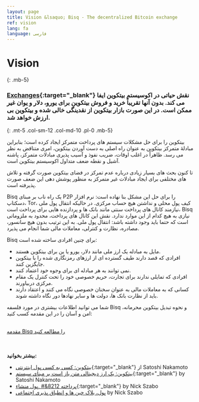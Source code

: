 ```yaml
---
layout: page
title: Vision &lsaquo; Bisq - The decentralized Bitcoin exchange
ref: vision
lang: fa
language: فارسی
---
```

# Vision
{: .mb-5}

### [Exchanges](https://en.wikipedia.org/wiki/Bitcoin_exchange#List_of_Bitcoin_Exchanges){:target="_blank"} نقش حیاتی در اکوسیستم بیتکوین ایفا می کند. بدون آنها تقریباً خرید و فروش بیتکوین برای یورو، دلار و یوان غیر ممکن است. در این صورت بازار بیتکوین از نقدینگی خالی شده و بیتکوین بی ارزش خواهد شد.
{: .mt-5 .col-sm-12 .col-md-10 .pl-0 .mb-5}



<div class="row mb-sm-4 mb-md-0 col-sm-12 col-md-8">

 <p>بیتکوین را برای حل مشکلات سیستم های پرداخت متمرکز ایجاد کرده است؛ بنابراین مبادلۀ متمرکز بیتکوین به عنوان راه اصلی به دست آوردن بیتکوین، امری متناقض به نظر می رسد. ظاهراً در اغلب اوقات، ضریب نفوذ و آسیب پذیری مبادلات متمرکز، پاشنه آشیل و نقطه ضعف متداول اکوسیستم بیتکوین است.</p>

 <p>تا کنون بحث های بسیار زیادی درباره عدم تمرکز در فضای بیتکوین صورت گرفته و تلاش های مختلفی برای ایجاد مبادلات غیر متمرکز به منظور پوشش دهی این ضعف صورت پذیرفته است.</p>

 <p>Bisq یک راه ناب بر مبنای P2P را برای حل این مشکل بنا نهاده است: نرم افزار دسکتاپ، Tor، کیف پول محلی و نداشتن هیچ حساب مرکزی. در حالیکه انتقال پول ملی نیازمند کانال های پرداخت سنتی مانند بانک ها و پردازنده هایی برای پرداخت است، Bisq نیازی به هیچ کدام از این موارد ندارد. نقش این کانال های پرداخت، محدود به ملزوماتی است که حتما باید وجود داشته باشد: انتقال پول ملی. به این ترتیب بدون هیچ سانسور، مصادره، نظارت و کنترلی، معاملات مالی شما انجام می پذیرد.</p>

 <p>‌Bisq برای چنین افرادی ساخته شده است:</p>

 <ul>
 <li>مایل به مبادله یک ارز ملی مانند دلار، یورو یا ین برای بیتکوین هستند.</li>
 <li>افرادی که قصد دارند طیف گسترده ای از ارزهای رمزنگاری شده را با بیتکوین جایگزین کنند.</li>
 <li>نمی توانند به هر مبادله ای برای وجوه خود اعتماد کنند.</li>
 <li>افرادی که تمایلی ندارند برای تجارت، حریم خصوصی خود را تحت کنترل یک مقام مرکزی دربیاورند.</li>
 <li>کسانی که به معاملات مالی به عنوان سخنان خصوصی نگاه می کنند و اعتقاد دارند باید از نظارت بانک ها، دولت ها و سایر نهادها دور نگاه داشته شوند.</li>
</ul>

 <p>شما می توانید اطلاعات بیشتری در مورد فلسفه Bisq و نحوه تبدیل بیتکوین محرمانه، امن و آسان را در این مقدمه کسب کنید:</p>

 <p><br>
 <a href="https://docs.bisq.network/intro.html" target="_blank" rel="noopener">مقدمه Bisq را مطالعه کنید</a></p>

</div>




<br><br>
**بیشتر بخوانید:**

 - [بیتکوین: کسی به کسی پول اینترنتی](https://bitcoin.org/bitcoin.pdf){:target="_blank"} از Satoshi Nakamoto
 - [بیتکوین: یک ارز دیجیتالی متن باز است بر مبنای سیستم](http://p2pfoundation.ning.com/forum/topics/bitcoin-open-source){:target="_blank"} by Satoshi Nakamoto
 - [پرداخته 8212&# ,پول منشاء](http://web.archive.org/web/20160921140955/http://szabo.best.vwh.net/shell.html){:target="_blank"} by Nick Szabo
 - [پول، بلاک چین ها و انطباق پذیری اجتماعی](http://unenumerated.blogspot.com/2017/02/money-blockchains-and-social-scalability.html) by Nick Szabo
